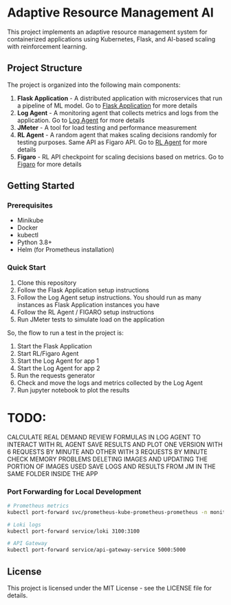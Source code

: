 # Adaptive Resource Management AI

This project implements an adaptive resource management system for containerized applications using Kubernetes, Flask, and AI-based scaling with reinforcement learning.

## Project Structure

The project is organized into the following main components:

1. **Flask Application** - A distributed application with microservices that run a pipeline of ML model. Go to [Flask Application](flask-app/README.md) for more details
2. **Log Agent** - A monitoring agent that collects metrics and logs from the application. Go to [Log Agent](log-agent/README.md) for more details
3. **JMeter** - A tool for load testing and performance measurement
4. **RL Agent** - A random agent that makes scaling decisions randomly for testing purposes. Same API as Figaro API. Go to [RL Agent](rl-agent/README.md) for more details
5. **Figaro** - RL API checkpoint for scaling decisions based on metrics. Go to [Figaro](figaro/README.md) for more details

## Getting Started

### Prerequisites
- Minikube
- Docker
- kubectl
- Python 3.8+
- Helm (for Prometheus installation)

### Quick Start

1. Clone this repository
2. Follow the Flask Application setup instructions
3. Follow the Log Agent setup instructions. You should run as many instances as Flask Application instances you have
4. Follow the RL Agent / FIGARO setup instructions
5. Run JMeter tests to simulate load on the application

So, the flow to run a test in the project is:
1. Start the Flask Application
2. Start RL/Figaro Agent
3. Start the Log Agent for app 1
4. Start the Log Agent for app 2
5. Run the requests generator
6. Check and move the logs and metrics collected by the Log Agent
7. Run jupyter notebook to plot the results

# TODO:
CALCULATE REAL DEMAND
REVIEW FORMULAS IN LOG AGENT TO INTERACT WITH RL AGENT
SAVE RESULTS AND PLOT ONE VERSION WITH 6 REQUESTS BY MINUTE AND OTHER WITH 3 REQUESTS BY MINUTE
CHECK MEMORY PROBLEMS DELETING IMAGES AND UPDATING THE PORTION OF IMAGES USED
SAVE LOGS AND RESULTS FROM JM IN THE SAME FOLDER INSIDE THE APP


### Port Forwarding for Local Development

```bash
# Prometheus metrics
kubectl port-forward svc/prometheus-kube-prometheus-prometheus -n monitoring 9090

# Loki logs
kubectl port-forward service/loki 3100:3100

# API Gateway
kubectl port-forward service/api-gateway-service 5000:5000
```

## License

This project is licensed under the MIT License - see the LICENSE file for details.
